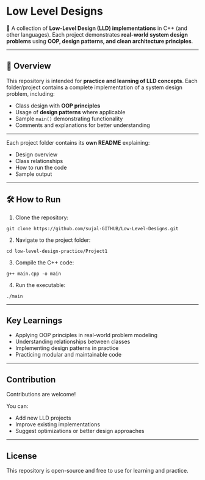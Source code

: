# Low Level Designs

🚀 A collection of **Low-Level Design (LLD) implementations** in C++ (and other languages). Each project demonstrates **real-world system design problems** using **OOP, design patterns, and clean architecture principles**.

---

## 📖 Overview

This repository is intended for **practice and learning of LLD concepts**. Each folder/project contains a complete implementation of a system design problem, including:

- Class design with **OOP principles**  
- Usage of **design patterns** where applicable  
- Sample `main()` demonstrating functionality  
- Comments and explanations for better understanding  

---

Each project folder contains its **own README** explaining:  

- Design overview  
- Class relationships  
- How to run the code  
- Sample output  

---

## 🛠️ How to Run

1. Clone the repository:
```
git clone https://github.com/sujal-GITHUB/Low-Level-Designs.git
```
2. Navigate to the project folder:
```
cd low-level-design-practice/Project1
```
3. Compile the C++ code:
```
g++ main.cpp -o main
```
4. Run the executable:
```
./main
```

---

## Key Learnings

- Applying OOP principles in real-world problem modeling
- Understanding relationships between classes
- Implementing design patterns in practice
- Practicing modular and maintainable code

---

## Contribution

Contributions are welcome!

You can:

- Add new LLD projects
- Improve existing implementations
- Suggest optimizations or better design approaches

--- 

## License

This repository is open-source and free to use for learning and practice.

